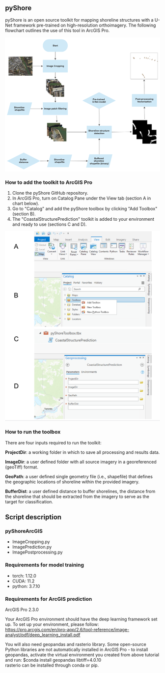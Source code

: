 ## pyShore

pyShore is an open source toolkit for mapping shoreline structures with a U-Net framework pre-trained on high-resolution orthoimagery. The following flowchart outlines the use of this tool in ArcGIS Pro.

![alt text](images/ArcGIS_flow.jpg)

### How to add the toolkit to ArcGIS Pro
1. Clone the pyShore GitHub repository.
2. In ArcGIS Pro, turn on Catalog Pane under the View tab (section A in chart below).
3. Go to "Catalog" and add the pyShore toolbox by clicking "Add Toolbox" (section B). 
4. The "CoastalStructurePrediction" toolkit is added to your environment and ready to use (sections C and D).

![alt text](images/add_pyShore.png)

### How to run the toolbox
There are four inputs required to run the toolkit: 

**ProjectDir**: a working folder in which to save all processing and results data.

**ImageDir**: a user defined folder with all source imagery in a georeferenced (geoTiff) format. 

**GeoPath**: a user defined single geometry file (i.e., shapefile) that defines the geographic locations of shoreline within the provided imagery.

**BufferDist**: a user defined distance to buffer shorelines, the distance from the shoreline that should be extracted from the imagery to serve as the target for classification.

## Script description
### pyShoreArcGIS
- ImageCropping.py 
- ImagePrediction.py
- ImagePostprocessing.py


### Requirements for model training
- torch: 1.12.0
- CUDA: 11.2
- python: 3.7.10

### Requirements for ArcGIS prediction
ArcGIS Pro 2.3.0

Your ArcGIS Pro environment should have the deep learning framework set up. To set up your environment, please follow: https://pro.arcgis.com/en/pro-app/2.6/tool-reference/image-analyst/pdf/deep_learning_install.pdf

You will also need geopandas and rasterio library. Some open-source Python libraries are not automatically installed in ArcGIS Pro - to install geopandas, activate the virtual environment you created from above tutorial and run:
$conda install geopandas libtiff=4.0.10  
rasterio can be installed through conda or pip.
